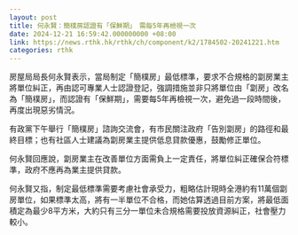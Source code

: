```yaml
---
layout: post
title: 何永賢：簡樸房認證有「保鮮期」　需每5年再檢視一次
date: 2024-12-21 16:59:42.000000000 +08:00
link: https://news.rthk.hk/rthk/ch/component/k2/1784502-20241221.htm
categories: rthk
---
```


房屋局局長何永賢表示，當局制定「簡樸房」最低標準，要求不合規格的劏房業主將單位糾正，再由認可專業人士認證登記，強調措施並非只將單位由「劏房」改名為「簡樸房」，而認證有「保鮮期」，需要每5年再檢視一次，避免過一段時間後，再度出現惡劣情況。

有政黨下午舉行「簡樸房」諮詢交流會，有市民關注政府「告別劏房」的路徑和最終目標；也有社區人士建議為劏房業主提供低息貸款優惠，鼓勵修正單位。

何永賢回應說，劏房業主在改善單位方面需負上一定責任，將單位糾正確保合符標準，政府不應再為業主提供貸款。

何永賢又指，制定最低標準需要考慮社會承受力，粗略估計現時全港約有11萬個劏房單位，如果標準太高，將有一半單位不合格，而她估算透過目前方案，將最低面積定為最少8平方米，大約只有三分一單位未合規格需要投放資源糾正，社會壓力較小。
